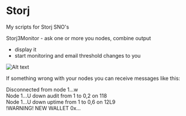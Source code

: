 # Storj
My scripts for Storj SNO's

Storj3Monitor - ask one or more you nodes, combine output
  - display it
  - start monitoring and email threshold changes to you
  

![Alt text](https://user-images.githubusercontent.com/38987544/64576808-dab4c500-d382-11e9-9052-8470f0e5acf1.png?raw=true "Title")

If something wrong with your nodes you can receive messages like this:

Disconnected from node 1...w<br/>
Node 1...U down audit from 1 to 0,2 on 118<br/>
Node 1...U down uptime from 1 to 0,6 on 12L9<br/>
!WARNING! NEW WALLET 0x...<br/>


